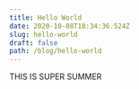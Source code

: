 ```yaml
---
title: Hello World
date: 2020-10-08T18:34:36.524Z
slug: hello-world
draft: false
path: /blog/hello-world
---
```

THIS IS SUPER SUMMER
